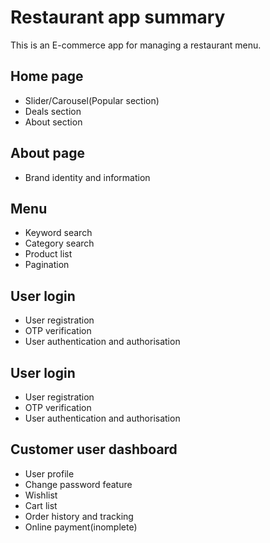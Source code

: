 
# Restaurant app summary

This is an E-commerce app for managing a restaurant menu.


## Home page

- Slider/Carousel(Popular section)
- Deals section
- About section


## About page

- Brand identity and information


## Menu

- Keyword search
- Category search
- Product list
- Pagination

  
## User login

- User registration
- OTP verification
- User authentication and authorisation

  
## User login

- User registration
- OTP verification
- User authentication and authorisation

  
## Customer user dashboard

- User profile
- Change password feature
- Wishlist
- Cart list
- Order history and tracking
- Online payment(inomplete)

